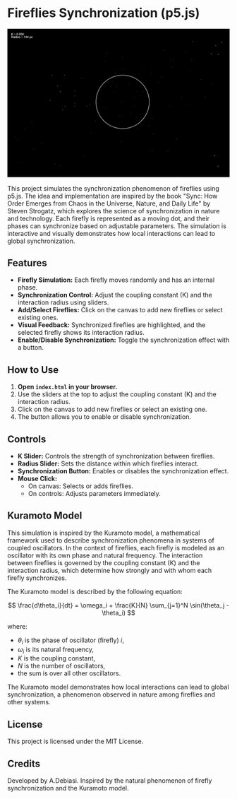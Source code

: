 # Fireflies Synchronization (p5.js)

![Demo of Fireflies Synchronization](demo.gif)

This project simulates the synchronization phenomenon of fireflies using p5.js. The idea and implementation are inspired by the book "Sync: How Order Emerges from Chaos in the Universe, Nature, and Daily Life" by Steven Strogatz, which explores the science of synchronization in nature and technology. Each firefly is represented as a moving dot, and their phases can synchronize based on adjustable parameters. The simulation is interactive and visually demonstrates how local interactions can lead to global synchronization.

## Features
- **Firefly Simulation:** Each firefly moves randomly and has an internal phase.
- **Synchronization Control:** Adjust the coupling constant (K) and the interaction radius using sliders.
- **Add/Select Fireflies:** Click on the canvas to add new fireflies or select existing ones.
- **Visual Feedback:** Synchronized fireflies are highlighted, and the selected firefly shows its interaction radius.
- **Enable/Disable Synchronization:** Toggle the synchronization effect with a button.

## How to Use
1. **Open `index.html` in your browser.**
2. Use the sliders at the top to adjust the coupling constant (K) and the interaction radius.
3. Click on the canvas to add new fireflies or select an existing one.
4. The button allows you to enable or disable synchronization.

## Controls
- **K Slider:** Controls the strength of synchronization between fireflies.
- **Radius Slider:** Sets the distance within which fireflies interact.
- **Synchronization Button:** Enables or disables the synchronization effect.
- **Mouse Click:**
  - On canvas: Selects or adds fireflies.
  - On controls: Adjusts parameters immediately.

## Kuramoto Model
This simulation is inspired by the Kuramoto model, a mathematical framework used to describe synchronization phenomena in systems of coupled oscillators. In the context of fireflies, each firefly is modeled as an oscillator with its own phase and natural frequency. The interaction between fireflies is governed by the coupling constant (K) and the interaction radius, which determine how strongly and with whom each firefly synchronizes.

The Kuramoto model is described by the following equation:

$$
\frac{d\theta_i}{dt} = \omega_i + \frac{K}{N} \sum_{j=1}^N \sin(\theta_j - \theta_i)
$$

where:
- $\theta_i$ is the phase of oscillator (firefly) $i$,
- $\omega_i$ is its natural frequency,
- $K$ is the coupling constant,
- $N$ is the number of oscillators,
- the sum is over all other oscillators.

The Kuramoto model demonstrates how local interactions can lead to global synchronization, a phenomenon observed in nature among fireflies and other systems.

## License
This project is licensed under the MIT License.

## Credits
Developed by A.Debiasi. Inspired by the natural phenomenon of firefly synchronization and the Kuramoto model.

